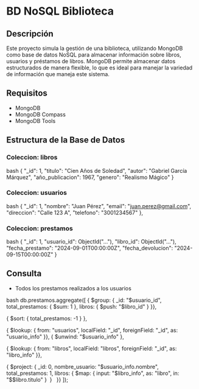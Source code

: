 # BD NoSQL Biblioteca 

## Descripción

Este proyecto simula la gestión de una biblioteca, utilizando MongoDB como base de datos NoSQL para almacenar información sobre libros, usuarios y préstamos de libros. MongoDB permite almacenar datos estructurados de manera flexible, lo que es ideal para manejar la variedad de información que maneja este sistema.

## Requisitos

- MongoDB 
- MongoDB Compass 
- MongoDB Tools

## Estructura de la Base de Datos

### Coleccion: libros

bash
{
  "_id": 1,
  "titulo": "Cien Años de Soledad",
  "autor": "Gabriel García Márquez",
  "año_publicacion": 1967, 
  "genero": "Realismo Mágico"
}


### Coleccion: usuarios

bash
{ 
 "_id": 1, 
 "nombre": "Juan Pérez",
 "email": "juan.perez@gmail.com",
 "direccion": "Calle 123 A",
 "telefono": "3001234567"
},


### Coleccion: prestamos

bash
{
  "_id": 1,
  "usuario_id": ObjectId("..."),
  "libro_id": ObjectId("..."),
  "fecha_prestamo": "2024-09-01T00:00:00Z",
  "fecha_devolucion": "2024-09-15T00:00:00Z"
}


## Consulta

- Todos los prestamos realizados a los usuarios 

bash
db.prestamos.aggregate([
  { $group: {
    _id: "$usuario_id",
    total_prestamos: { $sum: 1 },
    libros: { $push: "$libro_id" } 
  }},
  
  { $sort: { total_prestamos: -1 } },
  
  { $lookup: {
    from: "usuarios",
    localField: "_id",
    foreignField: "_id",
    as: "usuario_info"
  }},
  { $unwind: "$usuario_info" },

  { $lookup: {
    from: "libros",
    localField: "libros",
    foreignField: "_id",
    as: "libro_info"
  }},
  
  { $project: {
    _id: 0,
    nombre_usuario: "$usuario_info.nombre",
    total_prestamos: 1,
    libros: {
      $map: {
        input: "$libro_info",
        as: "libro",
        in: "$$libro.titulo"
      }
    }
  }}
]);


